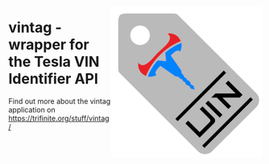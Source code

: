 <a href="https://trifinite.org/stuff/vintag/" target="_blank"><img align="right" src="/images/vintag_logo.png"/></a>

# vintag - wrapper for the Tesla VIN Identifier API


Find out more about the vintag application on https://trifinite.org/stuff/vintag/ 
